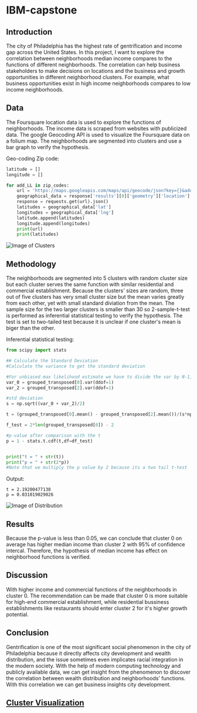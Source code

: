 # IBM-capstone
## Introduction 

The city of Philadelphia has the highest rate of gentrification and income gap across the United States. In this project, I want to explore the correlation between neighborhoods median income compares to the functions of different neighborhoods. The correlation can help business stakeholders to make decisions on locations and the business and growth opportunities in different neighborhood clusters. For example, what business opportunities exist in high income neighborhoods compares to low income neighborhoods.

## Data

The Foursquare location data is used to explore the functions of neighborhoods. The income data is scraped from websites with publicized data. The google Geocoding API is used to visualize the Foursquare data on a folium map. The neighborhoods are segmented into clusters and use a bar graph to verify the hypothesis. 

Geo-coding Zip code:
```python
latitude = []
longitude = []

for add_LL in zip_codes:
    url = 'https://maps.googleapis.com/maps/api/geocode/json?key={}&address={}'.format(API_key, add_LL)
    geographical_data = response['results'][0]['geometry']['location'] # get geographical coordinates
    response = requests.get(url).json()
    latitudes = geographical_data['lat']
    longitudes = geographical_data['lng']
    latitude.append(latitudes)
    longitude.append(longitudes)
    print(url)
    print(latitudes)
```
![Image of Clusters](https://static1.squarespace.com/static/5a273c2db7411c04ea67f2e5/t/5b6ded7aaa4a997d01a78224/1533930884023/download+%281%29.png?format=2500w)

## Methodology

The neighborhoods are segmented into 5 clusters with random cluster size but each cluster serves the same function with similar residential and commercial establishment. Because the clusters' sizes are random, three out of five clusters has very small cluster size but the mean varies greatly from each other, yet with small standard diviation from the mean. The sample size for the two larger clusters is smaller than 30 so 2-sample-t-test is performed as inferential statistical testing to verify the hypothesis. The test is set to two-tailed test because it is unclear if one cluster's mean is biger than the other.  

Inferential statistical testing:
```python
from scipy import stats

## Calculate the Standard Deviation
#Calculate the variance to get the standard deviation

#For unbiased max likelihood estimate we have to divide the var by N-1, and therefore the parameter ddof = 1
var_0 = grouped_transposed[0].var(ddof=1)
var_2 = grouped_transposed[2].var(ddof=1)

#std deviation
s = np.sqrt((var_0 + var_2)/2)

t = (grouped_transposed[0].mean() - grouped_transposed[2].mean())/(s*np.sqrt(2/len(grouped_transposed[0])))

f_test = 2*len(grouped_transposed[0]) - 2

#p-value after comparison with the t 
p = 1 - stats.t.cdf(t,df=df_test)


print("t = " + str(t))
print("p = " + str(2*p))
#Note that we multiply the p value by 2 because its a two tail t-test
```

Output:
```
t = 2.19200477138
p = 0.031019029026
```
![Image of Distribution](https://static1.squarespace.com/static/5a273c2db7411c04ea67f2e5/t/5b6deda3cd83661ba3d587bb/1533930920814/?format=750w)

## Results

Because the p-value is less than 0.05, we can conclude that cluster 0 on average has higher median income than cluster 2 with 95% of confidence intercal. Therefore, the hypothesis of median income has effect on neighborhood functions is verified. 

## Discussion

With higher income and commercial functions of the neighborhoods in cluster 0. The recommendation can be made that cluster 0 is more suitable for high-end commercial establishment, while residential bussiness establishments like restaurants should enter cluster 2 for it's higher growth potential. 

## Conclusion 

Gentrification is one of the most significant social phenomenon in the city of Philadelphia because it directly affects city development and wealth distribution, and the issue sometimes even implicates racial integration in the modern society. With the help of modern computing technology and publicly available data, we can get insight from the phenomenon to discover the correlation between wealth distribution and neighborhoods’ functions. With this correlation we can get business insights city development. 

## [Cluster Visualization](http://htmlpreview.github.io/?https://github.com/jzhang17/IBM-capstone/blob/master/cluster.html)
